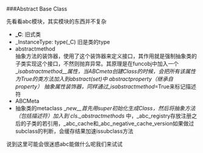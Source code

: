 ###Abstract Base Class

先看看abc模块，其实模块的东西并不复杂

- **_C**:
  旧式类
- _InstanceType: 
  type(_C) 旧是类的type
- abstractmethod  
  抽象方法的装饰器，使用了这个装饰器来定义接口，其作用就是强制抽象类的子类实现这个接口，不然则抛弃异常。其原理是在funcobj中加入一个\__isabstractmethod__属性，当ABCmeta创建Class的时候，会把所有该属性为True的类方法加入到abstract(set)中
abstractproperty（继承自property）
    抽象属性装饰器，同样通过\__isabstractmethod__=True来标记描述符
- ABCMeta  
- 抽象类的metaclass
    \__new__首先用super初始化生成Class，然后将抽象方法（包括描述符）加入到 cls.\__abstractmethods__ 中，_abc_registry存放注册之后的子类的若引用，_abc_cache和_abc_negative_cache_version如果做过subclass的判断，会缓存结果加速issubclass方法

说到这里可能会很迷惑abc能做什么呢我们来试试
